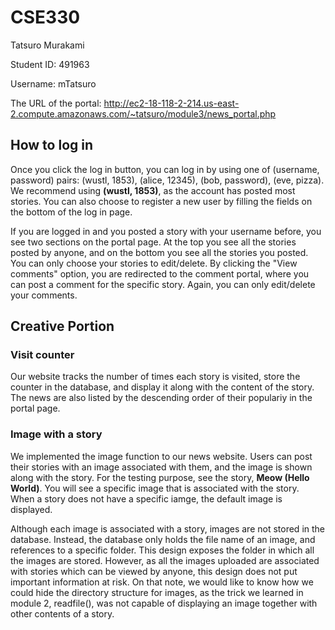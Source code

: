 # CSE330

Tatsuro Murakami

Student ID: 491963

Username: mTatsuro

The URL of the portal: http://ec2-18-118-2-214.us-east-2.compute.amazonaws.com/~tatsuro/module3/news_portal.php

## How to log in
Once you click the log in button, you can log in by using one of (username, password) pairs: (wustl, 1853), (alice, 12345), (bob, password), (eve, pizza). We recommend using **(wustl, 1853)**, as the account has posted most stories. You can also choose to register a new user by filling the fields on the bottom of the log in page. 

If you are logged in and you posted a story with your username before, you see two sections on the portal page. At the top you see all the stories posted by anyone, and on the bottom you see all the stories you posted. You can only choose your stories to edit/delete. By clicking the "View comments" option, you are redirected to the comment portal, where you can post a comment for the specific story. Again, you can only edit/delete your comments. 

## Creative Portion
### Visit counter
Our website tracks the number of times each story is visited, store the counter in the database, and display it along with the content of the story. The news are also listed by the descending order of their populariy in the portal page. 

### Image with a story
We implemented the image function to our news website. Users can post their stories with an image associated with them, and the image is shown along with the story. For the testing purpose, see the story, **Meow (Hello World)**. You will see a specific image that is associated with the story. When a story does not have a specific iamge, the default image is displayed. 

Although each image is associated with a story, images are not stored in the database. Instead, the database only holds the file name of an image, and references to a specific folder. This design exposes the folder in which all the images are stored. However, as all the images uploaded are associated with stories which can be viewed by anyone, this design does not put important information at risk. On that note, we would like to know how we could hide the directory structure for images, as the trick we learned in module 2, readfile(), was not capable of displaying an image together with other contents of a story. 
